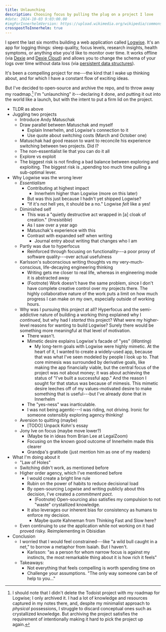 ```yaml
---
title: Unlaunching
description: Choosing focus by pulling the plug on a project I love
#date: 2024-10-03 9:03:00.00
#imgForInnerhelmVersion: https://upload.wikimedia.org/wikipedia/commons/8/81/Vingtmillelieue00vern_orig_0437_1.jpg
crosspostToInnerhelm: true
---
```


I spent the last six months building a web application called [Logwise](https://logwise.tylermercer.net). It's an app for logging things: sleep quality, focus levels, research insights, health symptoms, or anything else you'd like to monitor over time. It works offline (via [Dexie](https://dexie.org/) and [Dexie Cloud](https://dexie.org/cloud/)) and allows you to change the schema of your logs over time without data loss (via [persistent data structures](https://en.wikipedia.org/wiki/Persistent_data_structure)).

It's been a compelling project for me---the kind that I wake up thinking about, and for which I have a constant flow of exciting ideas.

But I've decided to open-source and archive the repo, and to throw away my roadmap.[^throwing-away] I'm "unlaunching" it---declaring it done, and putting it out into the world like a launch, but with the intent to put a firm lid on the project.

- TLDR as above
- Juggling two projects
	- Introduce Andy Matuschak
	- Draw parallel between Matuschak and myself
		- Explain Innerhelm, and Logwise's connection to it
		- Use quote about switching costs (March and October one)
	- Matuschak had good reason to want to reconcile his experience switching between two projects. Did I?
	- The non-essentialist lie that you can do it all
	- Explore vs exploit
	- The biggest risk is not finding a bad balance between exploring and exploiting. The biggest risk is _spending too much time pulling a sub-optimal lever.
- Why Logwise was the wrong lever
	- _Essentialism_
		- Contributing at highest impact 
			- Innerhelm higher than Logwise (more on this later)
		- But was this just because I hadn't yet shipped Logwise?
		- "If it's not hell yes, it should be a no." Logwise _felt_ like a yes!
	- Diminished self
		- This was a "quietly destructive act wrapped in \[a] cloak of creation." (_Irresistible_)
		- As I saw over a year ago
		- Matuschak's experience with this
		- Contrast with expanded self when writing
			- Journal entry about writing that changes who I am
	- Partly was due to hyperfocus
		- Reinforced through focusing on functionality---a poor proxy of software quality---over actual usefulness
	- Karlsson's subconscious writing thoughts vs my very-much-conscious, life-decaying engineering thinking
		- Writing gets me closer to real life, whereas in engineering mode it is abstracted away
		- (Footnote) Work doesn't have the same problem, since I don't have complete creative control over my projects there. The highly collaborative nature of the work puts a limit on how much progress I can make on my own, especially outside of working hours.
	- Why was I pursuing this project at all? Hyperfocus and the semi-addictive nature of building a working thing explained why I _continued_, but why had I _started_ this project? What were my higher-level reasons for wanting to build Logwise? Surely there would be something more meaningful at that level of motivation.
		- There wasn't.
		- Mimetic desire explains Logwise's facade of "yes" (_Wanting_)
			- My long-term goals with Logwise were highly mimetic. At the heart of it, I wanted to create a widely-used app, because that was what I've seen modeled by people I look up to. That core mimesis was surrounded by derivative goals, like making the app financially viable, but the central focus of the project was not about money; it was about achieving the status of "I've built a successful app." And the reason I sought for that status was because of mimesis. This mimetic desire leeches off of my values-motivated desire to make something that is useful---but I've already done that in Innerhelm
		- The "yes-ness" was inarticulable.
		- I was not being agentic---I was riding, not driving. Ironic for someone ostensibly exploring agency thinking!
	- Aversion to quitting (maybe)
		- [TODO] Unpack Kohn's essay
	- Jony Ive on focus (maybe move lower?)
		- (Maybe tie in ideas from Brian Lee at LegalZoom)
		- Focusing on the known good outcome of Innerhelm made this clearer
		- Grandpa's gratitude (just mention him as one of my readers)
- What I'm doing about it
	- "Law of Holes"
	- Switching didn't work, as mentioned before
	- Higher order agency, which I've mentioned before
		- I would create a bright line rule
		- Rubin on the power of habits to reduce decisional load
		- By open-sourcing Logwise and writing publicly about this decision, I've created a _commitment pact_.
			- (Footnote) Open-sourcing also satisfies my compulsion to not "waste" crystallized knowledge.
		- It also leverages our inherent bias for consistency as humans to enforce my decision.
			- Maybe quote Kahneman from Thinking Fast and Slow here?
	- Even continuing to _use_ the application while not working on it had proved risky. Reimplementing in Obisidian
- Conclusion
	- I worried that I would feel constrained---like "a wild bull caught in a net," to borrow a metaphor from Isaiah. But I haven't.
		- Karlsson: "as a person for whom narrow focus is against my instincts, the most remarkable thing about it is how rich it feels"
	- Takeaways:
		- Not everything that feels compelling is worth spending time on
		- Challenge your assumptions. "The only way someone can be of help to you..."

[^throwing-away]: I should note that I didn't delete the Todoist project with my roadmap for Logwise; I only archived it. I had a lot of knowledge and resources captured in my notes there, and, despite my minimalist approach to _physical_ possessions, I struggle to discard conceptual ones such as crystallized knowledge. But archiving the project satisfies the requirement of intentionally making it hard to pick the project up again.